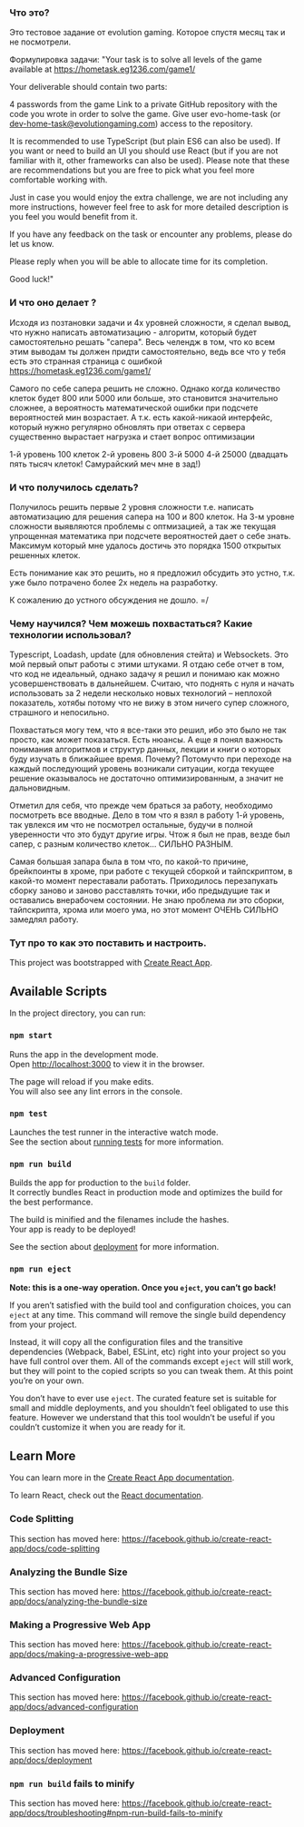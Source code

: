### Что это?
Это тестовое задание от evolution gaming. Которое спустя месяц так и не посмотрели. 

Формулировка задачи: "Your task is to solve all levels of the game available at https://hometask.eg1236.com/game1/

Your deliverable should contain two parts:

4 passwords from the game
Link to a private GitHub repository with the code you wrote in order to solve the game. Give user evo-home-task (or dev-home-task@evolutiongaming.com) access to the repository. 

It is recommended to use TypeScript (but plain ES6 can also be used). If you want or need to build an UI you should use React (but if you are not familiar with it, other frameworks can also be used). Please note that these are recommendations but you are free to pick what you feel more comfortable working with. 

Just in case you would enjoy the extra challenge, we are not including any more instructions, however feel free to ask for more detailed description is you feel you would benefit from it.

If you have any feedback on the task or encounter any problems, please do let us know.

Please reply when you will be able to allocate time for its completion.

Good luck!"

### И что оно делает ?
Исходя из позтановки задачи и 4х уровней сложности, я сделал вывод, что нужно написать автоматизацию - алгоритм, который будет самостоятельно решать "сапера".
Весь челендж в том, что ко всем этим выводам ты должен придти самостоятельно, ведь все что у тебя есть это странная страница с ошибкой https://hometask.eg1236.com/game1/

Самого по себе сапера решить не сложно. Однако когда количество клеток будет 800 или 5000 или больше, это становится значительно сложнее, а вероятность математической ошибки при подсчете вероятностей мин возрастает. А т.к. есть какой-никаой интерфейс, который нужно регулярно обновлять при ответах с сервера существенно вырастает нагрузка и стает вопрос оптимизации

1-й уровень 100 клеток
2-й уровень 800
3-й 5000
4-й 25000 (двадцать пять тысяч клеток! Самурайский меч мне в зад!)

### И что получилось сделать?
Получилось решить первые 2 уровня сложности т.е. написать автоматизацию для решения сапера на 100 и 800 клеток. На 3-м уровне сложности выявляются проблемы с оптмизацией, а так же текущая упрощенная математика при подсчете вероятностей дает о себе знать. Максимум который мне удалось достичь это порядка 1500 открытых решенных клеток.

Есть понимание как это решить, но я предложил обсудить это устно, т.к. уже было потрачено более 2х недель на разработку. 

К сожалению до устного обсуждения не дошло. =/

### Чему научился? Чем можешь похвастаться? Какие технологии использовал?
Typescript, Loadash, update (для обновления стейта) и Websockets. Это мой первый опыт работы с этими штуками. Я отдаю себе отчет в том, что код не идеальный, однако задачу я решил и понимаю как можно усовершенствовать в дальнейшем.
Считаю, что поднять с нуля и начать использовать за 2 недели несколько новых технологий – неплохой показатель, хотябы потому что не вижу в этом ничего супер сложного, страшного и непосильно.

Похвастаться могу тем, что я все-таки это решил, ибо это было не так просто, как может показаться. Есть нюансы. А еще я понял важность понимания алгоритмов и структур данных, лекции и книги о которых буду изучать в ближайшее время. Почему? Потомучто при переходе на каждый последующий уровень возникали ситуации, когда текущее решение оказывалось не достаточно оптимизированным, а значит не дальновидным.

Отметил для себя, что прежде чем браться за работу, необходимо посмотреть все вводные. Дело в том что я взял в работу 1-й уровень, так увлекся им что не посмотрел остальные, будучи в полной уверенности что это будут другие игры. Чтож я был не прав, везде был сапер, с разным количество клеток... СИЛЬНО РАЗНЫМ. 

Самая большая запара была в том что, по какой-то причине, брейкпоинты в хроме, при работе с текущей сборкой и тайпскриптом, в какой-то момент переставали работать. Приходилось перезапукать сборку заново и заново расставлять точки, ибо предыдущие так и оставались внерабочем состоянии. Не знаю проблема ли это сборки, тайпскрипта, хрома или моего ума, но этот момент ОЧЕНЬ СИЛЬНО замедлял работу.

### Тут про то как это поставить и настроить.
This project was bootstrapped with [Create React App](https://github.com/facebook/create-react-app).

## Available Scripts

In the project directory, you can run:

### `npm start`

Runs the app in the development mode.<br>
Open [http://localhost:3000](http://localhost:3000) to view it in the browser.

The page will reload if you make edits.<br>
You will also see any lint errors in the console.

### `npm test`

Launches the test runner in the interactive watch mode.<br>
See the section about [running tests](https://facebook.github.io/create-react-app/docs/running-tests) for more information.

### `npm run build`

Builds the app for production to the `build` folder.<br>
It correctly bundles React in production mode and optimizes the build for the best performance.

The build is minified and the filenames include the hashes.<br>
Your app is ready to be deployed!

See the section about [deployment](https://facebook.github.io/create-react-app/docs/deployment) for more information.

### `npm run eject`

**Note: this is a one-way operation. Once you `eject`, you can’t go back!**

If you aren’t satisfied with the build tool and configuration choices, you can `eject` at any time. This command will remove the single build dependency from your project.

Instead, it will copy all the configuration files and the transitive dependencies (Webpack, Babel, ESLint, etc) right into your project so you have full control over them. All of the commands except `eject` will still work, but they will point to the copied scripts so you can tweak them. At this point you’re on your own.

You don’t have to ever use `eject`. The curated feature set is suitable for small and middle deployments, and you shouldn’t feel obligated to use this feature. However we understand that this tool wouldn’t be useful if you couldn’t customize it when you are ready for it.

## Learn More

You can learn more in the [Create React App documentation](https://facebook.github.io/create-react-app/docs/getting-started).

To learn React, check out the [React documentation](https://reactjs.org/).

### Code Splitting

This section has moved here: https://facebook.github.io/create-react-app/docs/code-splitting

### Analyzing the Bundle Size

This section has moved here: https://facebook.github.io/create-react-app/docs/analyzing-the-bundle-size

### Making a Progressive Web App

This section has moved here: https://facebook.github.io/create-react-app/docs/making-a-progressive-web-app

### Advanced Configuration

This section has moved here: https://facebook.github.io/create-react-app/docs/advanced-configuration

### Deployment

This section has moved here: https://facebook.github.io/create-react-app/docs/deployment

### `npm run build` fails to minify

This section has moved here: https://facebook.github.io/create-react-app/docs/troubleshooting#npm-run-build-fails-to-minify
